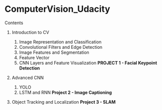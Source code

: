 # ComputerVision_Udacity
Contents

1) Introduction to CV
    1) Image Representation and Classification
    2) Convolutional Filters and Edge Detection
    3) Image Features and Segmentation
    4) Feature Vector
    5) CNN Layers and Feature Visualization
    **PROJECT 1 - Facial Keypoint Detection**

2) Advanced CNN
    1) YOLO
    2) LSTM  and RNN
    **Project 2 - Image Captioning**

3) Object Tracking and Localization
    **Project 3 - SLAM**
